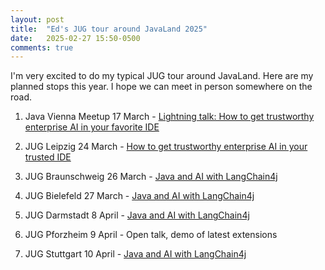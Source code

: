 ```yaml
---
layout: post
title:  "Ed's JUG tour around JavaLand 2025"
date:   2025-02-27 15:50-0500
comments: true
---
```


I'm very excited to do my typical JUG tour around JavaLand. Here are my planned stops this year. I hope we can meet in person somewhere on the road.

1.	Java Vienna Meetup 17 March - [Lightning talk: How to get trustworthy enterprise AI in your favorite IDE](https://www.meetup.com/java-vienna/events/305897191/?eventOrigin=group_upcoming_events)

2.	JUG Leipzig 24 March - [How to get trustworthy enterprise AI in your trusted IDE](https://www.jugsaxony.org/timeline/2025/3/24/EnterpriseAI-in-IDE)

3.	JUG Braunschweig 26 March - [Java and AI with LangChain4j](https://www.jug-ostfalen.de/event/2025/03/26/langchain4j.html)

4.	JUG Bielefeld 27 March - [Java and AI with LangChain4j](https://www.meetup.com/java-user-group-bielefeld/events/306454726/)

6.	JUG Darmstadt 8 April - [Java and AI with LangChain4j](https://www.jug-da.de/2025/04/LangChain4j/)

7.	JUG Pforzheim 9 April - Open talk, demo of latest extensions

8.	JUG Stuttgart 10 April - [Java and AI with LangChain4j](https://www.meetup.com/jugstuttgart/events/306177115/)
